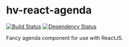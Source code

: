 # hv-react-agenda
[![Build Status](https://travis-ci.org/ebrentnelson/hv-react-agenda.svg?branch=master)](https://travis-ci.org/HireVue/hv-react-calendar)
[![Dependency Status](https://david-dm.org/ebrentnelson/hv-react-agenda.svg?branch=master)](https://david-dm.org/HireVue/hv-react-calendar)

Fancy agenda component for use with ReactJS.
